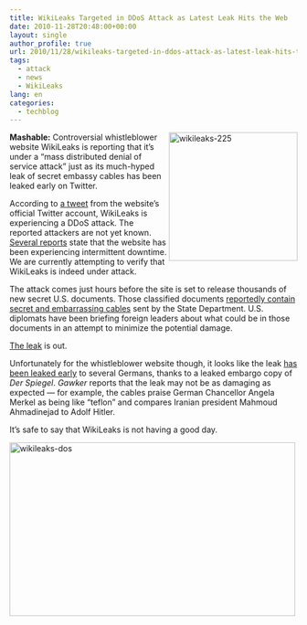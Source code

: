 ```yaml
---
title: WikiLeaks Targeted in DDoS Attack as Latest Leak Hits the Web
date: 2010-11-28T20:48:00+00:00
layout: single
author_profile: true
url: 2010/11/28/wikileaks-targeted-in-ddos-attack-as-latest-leak-hits-the-web/
tags:
  - attack
  - news
  - WikiLeaks
lang: en
categories: 
  - techblog
---
```

[<img title="wikileaks-225" border="0" alt="wikileaks-225" align="right" src="http://lh3.ggpht.com/_vaUVXcmC3OI/TPK5D9hxMXI/AAAAAAAADQE/mfs03G_wKSU/wikileaks-225_thumb.jpg?imgmax=800" width="225" height="225" />](http://lh6.ggpht.com/_vaUVXcmC3OI/TPK5CEB7zBI/AAAAAAAADQA/1ZFlhQHdN7M/s1600-h/wikileaks-225%5B3%5D.jpg)**Mashable:** Controversial whistleblower website WikiLeaks is reporting that it’s under a “mass distributed denial of service attack” just as its much-hyped leak of secret embassy cables has been leaked early on Twitter. 

According to [a tweet](http://twitter.com/#!/wikileaks/status/8920530488926208) from the website’s official Twitter account, WikiLeaks is experiencing a DDoS attack. The reported attackers are not yet known. [Several reports](http://www.sfgate.com/cgi-bin/article.cgi?f=/g/a/2010/11/28/businessinsider-wikileaks-suffering-denial-of-service-attack-2010-11.DTL) state that the website has been experiencing intermittent downtime. We are currently attempting to verify that WikiLeaks is indeed under attack.

The attack comes just hours before the site is set to release thousands of new secret U.S. documents. Those classified documents [reportedly contain secret and embarrassing cables](http://www.nydailynews.com/news/national/2010/11/28/2010-11-28_state_department_warns_wikileaks_do_not_release_classified_us_documents.html) sent by the State Department. U.S. diplomats have been briefing foreign leaders about what could be in those documents in an attempt to minimize the potential damage.

[The leak](http://www.guardian.co.uk/world/2010/nov/28/us-embassy-cable-leak-diplomacy-crisis) is out.

Unfortunately for the whistleblower website though, it looks like the leak [has been leaked early](http://gawker.com/5700580/wikileaks-newest-leak-leaked-on-twitter) to several Germans, thanks to a leaked embargo copy of _Der Spiegel_. _Gawker_ reports that the leak may not be as damaging as expected — for example, the cables praise German Chancellor Angela Merkel as being like “teflon” and compares Iranian president Mahmoud Ahmadinejad to Adolf Hitler.

It’s safe to say that WikiLeaks is not having a good day.

[<img title="wikileaks-dos" border="0" alt="wikileaks-dos" src="http://lh3.ggpht.com/_vaUVXcmC3OI/TPK5I2eFIpI/AAAAAAAADQM/YZQni-XDAV8/wikileaks-dos_thumb.jpg?imgmax=800" width="500" height="304" />](http://lh3.ggpht.com/_vaUVXcmC3OI/TPK5FsWinNI/AAAAAAAADQI/eH8wc-R6bOI/s1600-h/wikileaks-dos%5B2%5D.jpg)